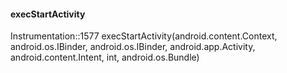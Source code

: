 #### execStartActivity  

Instrumentation::1577  execStartActivity(android.content.Context, android.os.IBinder, android.os.IBinder, android.app.Activity, android.content.Intent, int, android.os.Bundle)  

